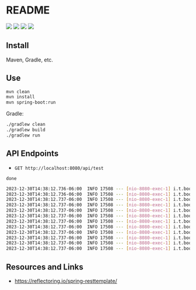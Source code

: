 # README

[![](https://img.shields.io/badge/Java-1.18-yellowgreen.svg)](https://www.oracle.com/java/technologies/downloads/#java18)
[![](https://img.shields.io/badge/Spring%20Boot-2.7.5-green.svg)](https://spring.io/projects/spring-boot)
[![](https://img.shields.io/badge/Gradle-7.5.1-darkslategray.svg)](https://gradle.org/)
[![](https://img.shields.io/badge/Maven-3.8.6-white.svg)](https://maven.apache.org/download.cgi)

## Install

Maven, Gradle, etc.

## Use

```BASH
mvn clean
mvn install
mvn spring-boot:run
```

Gradle:

```BASH
./gradlew clean
./gradlew build
./gradlew run
```

## API Endpoints

* `GET http://localhost:8080/api/test`

```
done
```

```bash
2023-12-30T14:38:12.736-06:00  INFO 17508 --- [nio-8080-exec-1] i.t.bootexample.services.ExampleService  : ======== Non-Static Tests ========
2023-12-30T14:38:12.736-06:00  INFO 17508 --- [nio-8080-exec-1] i.t.bootexample.interfaces.A$D           : y
2023-12-30T14:38:12.737-06:00  INFO 17508 --- [nio-8080-exec-1] i.t.bootexample.interfaces.A$B$C         : y
2023-12-30T14:38:12.737-06:00  INFO 17508 --- [nio-8080-exec-1] i.t.bootexample.interfaces.A$D           : y
2023-12-30T14:38:12.737-06:00  INFO 17508 --- [nio-8080-exec-1] i.t.bootexample.interfaces.A$B$C         : y
2023-12-30T14:38:12.737-06:00  INFO 17508 --- [nio-8080-exec-1] i.t.bootexample.services.ExampleService  : ======== Field Injection Tests ========
2023-12-30T14:38:12.737-06:00  INFO 17508 --- [nio-8080-exec-1] i.t.bootexample.interfaces.A$D           : d
2023-12-30T14:38:12.737-06:00  INFO 17508 --- [nio-8080-exec-1] i.t.bootexample.services.ExampleService  : ======== Bean Injection Tests ========
2023-12-30T14:38:12.737-06:00  INFO 17508 --- [nio-8080-exec-1] i.t.bootexample.interfaces.A$B$E         : e
2023-12-30T14:38:12.737-06:00  INFO 17508 --- [nio-8080-exec-1] i.t.bootexample.interfaces.A$B$E         : e
2023-12-30T14:38:12.737-06:00  INFO 17508 --- [nio-8080-exec-1] i.t.bootexample.services.ExampleService  : ======== Static Tests ========
2023-12-30T14:38:12.737-06:00  INFO 17508 --- [nio-8080-exec-1] i.t.bootexample.interfaces.A$B$C         : staticName
```

## Resources and Links

- https://reflectoring.io/spring-resttemplate/